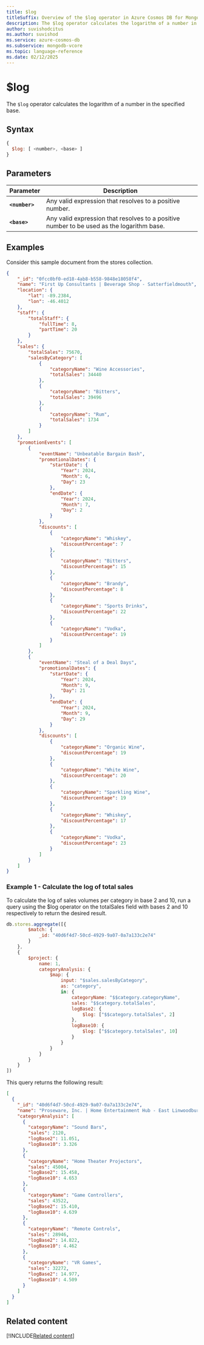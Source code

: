 ```yaml
---
title: $log
titleSuffix: Overview of the $log operator in Azure Cosmos DB for MongoDB (vCore)
description: The $log operator calculates the logarithm of a number in the specified base
author: suvishodcitus
ms.author: suvishod
ms.service: azure-cosmos-db
ms.subservice: mongodb-vcore
ms.topic: language-reference
ms.date: 02/12/2025
---
```


# $log

The `$log` operator calculates the logarithm of a number in the specified base.

## Syntax

```javascript
{
  $log: [ <number>, <base> ]
}
```

## Parameters

| Parameter | Description |
| --- | --- |
| **`<number>`** | Any valid expression that resolves to a positive number. |
| **`<base>`** | Any valid expression that resolves to a positive number to be used as the logarithm base. |

## Examples

Consider this sample document from the stores collection.

```json
{
    "_id": "0fcc0bf0-ed18-4ab8-b558-9848e18058f4",
    "name": "First Up Consultants | Beverage Shop - Satterfieldmouth",
    "location": {
        "lat": -89.2384,
        "lon": -46.4012
    },
    "staff": {
        "totalStaff": {
            "fullTime": 8,
            "partTime": 20
        }
    },
    "sales": {
        "totalSales": 75670,
        "salesByCategory": [
            {
                "categoryName": "Wine Accessories",
                "totalSales": 34440
            },
            {
                "categoryName": "Bitters",
                "totalSales": 39496
            },
            {
                "categoryName": "Rum",
                "totalSales": 1734
            }
        ]
    },
    "promotionEvents": [
        {
            "eventName": "Unbeatable Bargain Bash",
            "promotionalDates": {
                "startDate": {
                    "Year": 2024,
                    "Month": 6,
                    "Day": 23
                },
                "endDate": {
                    "Year": 2024,
                    "Month": 7,
                    "Day": 2
                }
            },
            "discounts": [
                {
                    "categoryName": "Whiskey",
                    "discountPercentage": 7
                },
                {
                    "categoryName": "Bitters",
                    "discountPercentage": 15
                },
                {
                    "categoryName": "Brandy",
                    "discountPercentage": 8
                },
                {
                    "categoryName": "Sports Drinks",
                    "discountPercentage": 22
                },
                {
                    "categoryName": "Vodka",
                    "discountPercentage": 19
                }
            ]
        },
        {
            "eventName": "Steal of a Deal Days",
            "promotionalDates": {
                "startDate": {
                    "Year": 2024,
                    "Month": 9,
                    "Day": 21
                },
                "endDate": {
                    "Year": 2024,
                    "Month": 9,
                    "Day": 29
                }
            },
            "discounts": [
                {
                    "categoryName": "Organic Wine",
                    "discountPercentage": 19
                },
                {
                    "categoryName": "White Wine",
                    "discountPercentage": 20
                },
                {
                    "categoryName": "Sparkling Wine",
                    "discountPercentage": 19
                },
                {
                    "categoryName": "Whiskey",
                    "discountPercentage": 17
                },
                {
                    "categoryName": "Vodka",
                    "discountPercentage": 23
                }
            ]
        }
    ]
}
```

### Example 1 - Calculate the log of total sales

To calculate the log of sales volumes per category in base 2 and 10, run a query using the $log operator on the totalSales field with bases 2 and 10 respectively to return the desired result.

```javascript
db.stores.aggregate([{
        $match: {
            _id: "40d6f4d7-50cd-4929-9a07-0a7a133c2e74"
        }
    },
    {
        $project: {
            name: 1,
            categoryAnalysis: {
                $map: {
                    input: "$sales.salesByCategory",
                    as: "category",
                    in: {
                        categoryName: "$$category.categoryName",
                        sales: "$$category.totalSales",
                        logBase2: {
                            $log: ["$$category.totalSales", 2]
                        },
                        logBase10: {
                            $log: ["$$category.totalSales", 10]
                        }
                    }
                }
            }
        }
    }
])
```

This query returns the following result:

```json
[
  {
    "_id": "40d6f4d7-50cd-4929-9a07-0a7a133c2e74",
    "name": "Proseware, Inc. | Home Entertainment Hub - East Linwoodbury",
    "categoryAnalysis": [
      {
        "categoryName": "Sound Bars",
        "sales": 2120,
        "logBase2": 11.051,
        "logBase10": 3.326
      },
      {
        "categoryName": "Home Theater Projectors",
        "sales": 45004,
        "logBase2": 15.458,
        "logBase10": 4.653
      },
      {
        "categoryName": "Game Controllers",
        "sales": 43522,
        "logBase2": 15.410,
        "logBase10": 4.639
      },
      {
        "categoryName": "Remote Controls",
        "sales": 28946,
        "logBase2": 14.822,
        "logBase10": 4.462
      },
      {
        "categoryName": "VR Games",
        "sales": 32272,
        "logBase2": 14.977,
        "logBase10": 4.509
      }
    ]
  }
]
```

## Related content

[!INCLUDE[Related content](../includes/related-content.md)]

